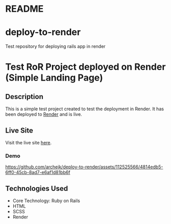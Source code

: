 # README

# deploy-to-render
Test repository for deploying rails app in render

# Test RoR Project deployed on Render (Simple Landing Page)

## Description

This is a simple test project created to test the deployment in Render. It has been deployed to [Render](https://render.com/) and is live.

## Live Site

Visit the live site [here](https://mysite-ma4v.onrender.com/).

### Demo

https://github.com/archejk/deploy-to-render/assets/112525566/4814edb5-6ff0-45cb-8ad7-e6af1d81bb6f

## Technologies Used

- Core Technology: Ruby on Rails
- HTML
- SCSS
- Render

